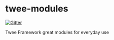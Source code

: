 twee-modules
============

[![Gitter](https://badges.gitter.im/Join%20Chat.svg)](https://gitter.im/mesin/twee-modules?utm_source=badge&utm_medium=badge&utm_campaign=pr-badge&utm_content=badge)

Twee Framework great modules for everyday use
